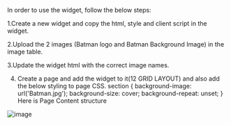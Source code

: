 In order to use the widget, follow the below steps:

1.Create a new widget and copy the html, style and client script in the widget.

2.Upload the 2 images (Batman logo and Batman Background Image) in the image table.

3.Update the widget html with the correct image names.

4. Create a page and add the widget to it(12 GRID LAYOUT) and also add the below styling to page CSS.
section {
  background-image: url('Batman.jpg');
  background-size: cover;
  background-repeat: unset;
}
Here is Page Content structure


![image](https://user-images.githubusercontent.com/28950517/135977861-16358193-2df6-460a-ba6c-094c5ba3955d.png)
